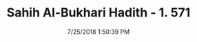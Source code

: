 ---
title        : "Sahih Al-Bukhari Hadith - 1. 571"
date         : 7/25/2018 1:50:39 PM
draft        : false
type         : "hadith"
layout       : "hadith"
BookCode     : "SHB"
VolumeNumber : "1"
HadithNumber : "571"
categories  :  ["Prayer Times-When prayer has been forgotten"]
tags  :  ["Anas"]
---